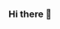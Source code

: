 ### Hi there 👋

<!--
**Meghna-Ijjapureddy/Meghna-Ijjapureddy** is a ✨ _special_ ✨ repository because its `README.md` (this file) appears on your GitHub profile.

Here are some ideas to get you started:

- 🔭 I’m currently working on Various Data Analysis/Data Scientist Projects
- 🤔 I’m looking for help with Data Analyst Jobs
- 📫 How to reach me: irmeghna@gmail.com
- 😄 Pronouns: She/Her
- Profile Summary: As an Analyst, my primary role involves utilizing data to drive business decisions. In pursuit of this career, I am working as a Data Science Intern and also completed a Data Science Bootcamp. I also completed a Master’s in Business and Management and gained experience working as a Business Development and Market Research Consultant, where I was responsible for managing customer relationships and analysing market trends for clients. Prior to this, I worked for 3 years as an Analyst at Accenture, where I specialized in streamlining workflows, analysing data, and testing the functionality of multiple Lifesciences patient services within Salesforce CRM applications.![image](https://github.com/Meghna-Ijjapureddy/Meghna-Ijjapureddy/assets/129604017/c9bcd68e-8b44-4dd9-8a30-0ed71722dad5)

-->
